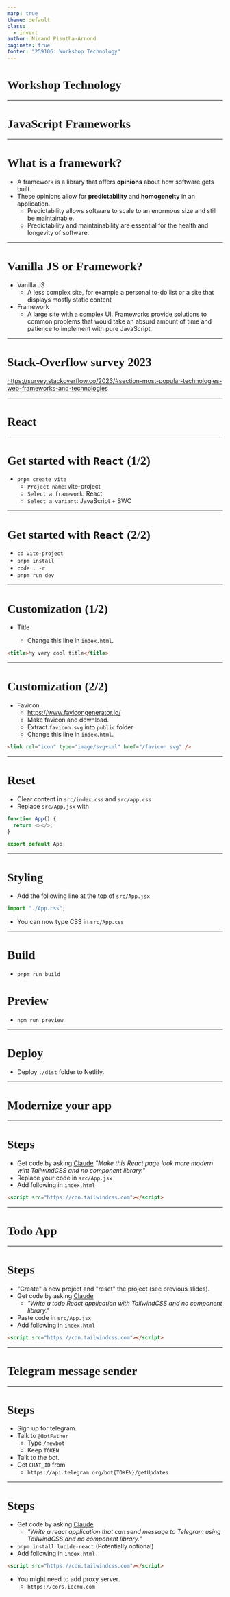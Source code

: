 ```yaml
---
marp: true
theme: default
class:
  - invert
author: Nirand Pisutha-Arnond
paginate: true
footer: "259106: Workshop Technology"
---
```


<style>
@import url('https://fonts.googleapis.com/css2?family=Prompt:ital,wght@0,100;0,300;0,400;0,700;1,100;1,300;1,400;1,700&display=swap');

    :root {
    font-family: Prompt;
    --hl-color: #D57E7E;
}
h1 {
  font-family: Prompt
}
</style>

# Workshop Technology

---

# JavaScript Frameworks

---

# What is a framework?

- A framework is a library that offers **opinions** about how software gets built.
- These opinions allow for **predictability** and **homogeneity** in an application.
  - Predictability allows software to scale to an enormous size and still be maintainable.
  - Predictability and maintainability are essential for the health and longevity of software.

---

# Vanilla JS or Framework?

- Vanilla JS
  - A less complex site, for example a personal to-do list or a site that displays mostly static content
- Framework
  - A large site with a complex UI. Frameworks provide solutions to common problems that would take an absurd amount of time and patience to implement with pure JavaScript.

---

# Stack-Overflow survey 2023

https://survey.stackoverflow.co/2023/#section-most-popular-technologies-web-frameworks-and-technologies

---

# React

---

# Get started with `React` (1/2)

- `pnpm create vite`
  - `Project name`: vite-project
  - `Select a framework`: React
  - `Select a variant`: JavaScript + SWC

---

# Get started with `React` (2/2)

- `cd vite-project`
- `pnpm install`
- `code . -r`
- `pnpm run dev`

---

# Customization (1/2)

- Title

  - Change this line in `index.html`.

```html
<title>My very cool title</title>
```

---

# Customization (2/2)

- Favicon
  - https://www.favicongenerator.io/
  - Make favicon and download.
  - Extract `favicon.svg` into `public` folder
  - Change this line in `index.html`.

```html
<link rel="icon" type="image/svg+xml" href="/favicon.svg" />
```

---

# Reset

- Clear content in `src/index.css` and `src/app.css`
- Replace `src/App.jsx` with

```js
function App() {
  return <></>;
}

export default App;
```

---

# Styling

- Add the following line at the top of `src/App.jsx`

```js
import "./App.css";
```

- You can now type CSS in `src/App.css`

---

# Build

- `pnpm run build`

# Preview

- `npm run preview`

---

# Deploy

- Deploy `./dist` folder to Netlify.

---

# Modernize your app

---

# Steps

- Get code by asking [Claude](https://claude.ai/)
  _"Make this React page look more modern wiht TailwindCSS and no component library."_
- Replace your code in `src/App.jsx`
- Add following in `index.html`

```html
<script src="https://cdn.tailwindcss.com"></script>
```

---

# Todo App

---

# Steps

- "Create" a new project and "reset" the project (see previous slides).
- Get code by asking [Claude](https://claude.ai/)
  - _"Write a todo React application with TailwindCSS and no component library."_
- Paste code in `src/App.jsx`
- Add following in `index.html`

```html
<script src="https://cdn.tailwindcss.com"></script>
```

---

# Telegram message sender

---

# Steps

- Sign up for telegram.
- Talk to `@BotFather`
  - Type `/newbot`
  - Keep `TOKEN`
- Talk to the bot.
- Get `CHAT_ID` from
  - `https://api.telegram.org/bot{TOKEN}/getUpdates`

---

# Steps

- Get code by asking [Claude](https://claude.ai/)
  - _"Write a react application that can send message to Telegram using TailwindCSS and no component library."_
- `pnpm install lucide-react` (Potentially optional)
- Add following in `index.html`

```html
<script src="https://cdn.tailwindcss.com"></script>
```

- You might need to add proxy server.
  - `https://cors.iecmu.com`
